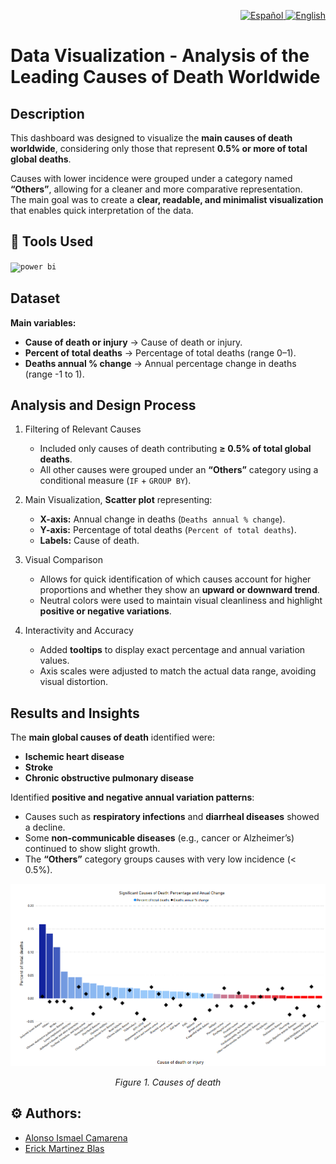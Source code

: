 <p align="right">
  <a href="./README.md">
    <img alt="Español" src="https://img.shields.io/badge/ES-Español-blue">
  </a>
  <a href="./README.en.md">
    <img alt="English" src="https://img.shields.io/badge/EN-English-lightgrey">
  </a>
</p>

# Data Visualization - Analysis of the Leading Causes of Death Worldwide

## Description
This dashboard was designed to visualize the **main causes of death worldwide**, considering only those that represent **0.5% or more of total global deaths**.

Causes with lower incidence were grouped under a category named **“Others”**, allowing for a cleaner and more comparative representation.  
The main goal was to create a **clear, readable, and minimalist visualization** that enables quick interpretation of the data.

## 🧰 Tools Used
<code><img title="Power BI" alt="power bi" width="40px" src="https://raw.githubusercontent.com/microsoft/PowerBI-Icons/f1d4dd6cd52338a186f58bc29c437f64cf6b327b/SVG/Power-BI.svg" /></code>


## Dataset
**Main variables:**
- **Cause of death or injury** → Cause of death or injury.  
- **Percent of total deaths** → Percentage of total deaths (range 0–1).  
- **Deaths annual % change** → Annual percentage change in deaths (range -1 to 1).

## Analysis and Design Process

1. Filtering of Relevant Causes
    - Included only causes of death contributing **≥ 0.5% of total global deaths**.  
    - All other causes were grouped under an **“Others”** category using a conditional measure (`IF` + `GROUP BY`).

2. Main Visualization, **Scatter plot** representing:  
    - **X-axis:** Annual change in deaths (`Deaths annual % change`).  
    - **Y-axis:** Percentage of total deaths (`Percent of total deaths`).  
    - **Labels:** Cause of death.

3. Visual Comparison
    - Allows for quick identification of which causes account for higher proportions and whether they show an **upward or downward trend**.  
    - Neutral colors were used to maintain visual cleanliness and highlight **positive or negative variations**.

4. Interactivity and Accuracy
    - Added **tooltips** to display exact percentage and annual variation values.  
    - Axis scales were adjusted to match the actual data range, avoiding visual distortion.

## Results and Insights
The **main global causes of death** identified were:
- **Ischemic heart disease**  
- **Stroke**  
- **Chronic obstructive pulmonary disease**

Identified **positive and negative annual variation patterns**:
- Causes such as **respiratory infections** and **diarrheal diseases** showed a decline.  
- Some **non-communicable diseases** (e.g., cancer or Alzheimer’s) continued to show slight growth.  
- The **“Others”** category groups causes with very low incidence (< 0.5%).

<p align="center">
  <img src="/assets/causes_of_death.png" alt="causes_of_death" />
</p>
<p align=center><em>Figure 1. Causes of death</em></p>

## ⚙️ Authors:
- [Alonso Ismael Camarena](https://www.linkedin.com/in/camarenaai/)
- [Erick Martinez Blas](https://www.linkedin.com/in/erick-martinez-blas/)